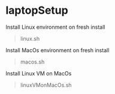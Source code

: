 # laptopSetup

Install Linux environment on fresh install
> linux.sh

Install MacOs environment on fresh install
> macos.sh

Install Linux VM on MacOs
> linuxVMonMacOs.sh
